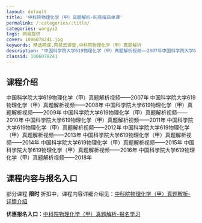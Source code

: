 ```yaml
---
layout: default
title: '中科院物理化学（甲）真题解析-网易精品单课'
permalink: /:categories/:title/
categories: wangyi2
tags: 网易提供
cover: 1006078241.jpg
keywords: 精选网课,网易云课堂,中科院物理化学（甲）真题解析
description: "中国科学院大学619物理化学（甲）真题解析视频——2007年中国科学院大学619物理化学（甲）真题解析视频——2008年中国科学院大学619物理化学（甲）真题解析视频——2009年中国科学院"
classid: 1006078241
---
```


## 课程介绍

中国科学院大学619物理化学（甲）真题解析视频——2007年
中国科学院大学619物理化学（甲）真题解析视频——2008年
中国科学院大学619物理化学（甲）真题解析视频——2009年
中国科学院大学619物理化学（甲）真题解析视频——2010年
中国科学院大学619物理化学（甲）真题解析视频——2011年
中国科学院大学619物理化学（甲）真题解析视频——2012年
中国科学院大学619物理化学（甲）真题解析视频——2013年
中国科学院大学619物理化学（甲）真题解析视频——2014年
中国科学院大学619物理化学（甲）真题解析视频——2015年
中国科学院大学619物理化学（甲）真题解析视频——2016年
中国科学院大学619物理化学（甲）真题解析视频——2018年

## 课程内容与报名入口

部分课程 **限时** 折扣中，课程内容详细介绍见：[中科院物理化学（甲）真题解析-详情介绍](https://study.163.com/course/introduction/1006078241.htm?share=1&shareId=1025206652&utm_campaign=share&utm_medium=iphoneShare&utm_source=&utm_u=1025206652)

**优惠报名入口**：[中科院物理化学（甲）真题解析-报名学习](https://study.163.com/course/introduction/1006078241.htm?share=1&shareId=1025206652&utm_campaign=share&utm_medium=iphoneShare&utm_source=&utm_u=1025206652)

